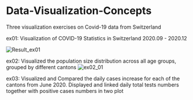 # Data-Visualization-Concepts
Three visualization exercises on Covid-19 data from Switzerland

ex01: Visualization of COVID-19 Statistics in Switzerland 2020.09 - 2020.12

![Result_ex01](https://user-images.githubusercontent.com/71325779/170365802-9a5ba641-efb5-4fd9-8d74-ed4776e46450.jpeg)

ex02: Visualized the population size distribution across all age groups, grouped by different cantons
![ex02_01](https://user-images.githubusercontent.com/71325779/170366125-9584dd1c-f2f6-49cd-8c8c-6cdda8c6c663.jpeg)

ex03: Visualized and Compared the daily cases increase for each of the cantons from June 2020. Displayed and linked daily total tests numbers together with positive cases numbers in two plot
